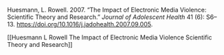 Huesmann, L. Rowell. 2007. “The Impact of Electronic Media Violence: Scientific Theory and Research.” _Journal of Adolescent Health_ 41 (6): S6–13. https://doi.org/10.1016/j.jadohealth.2007.09.005.

[[Huesmann L Rowell The Impact of Electronic Media Violence Scientific Theory and Research]]


